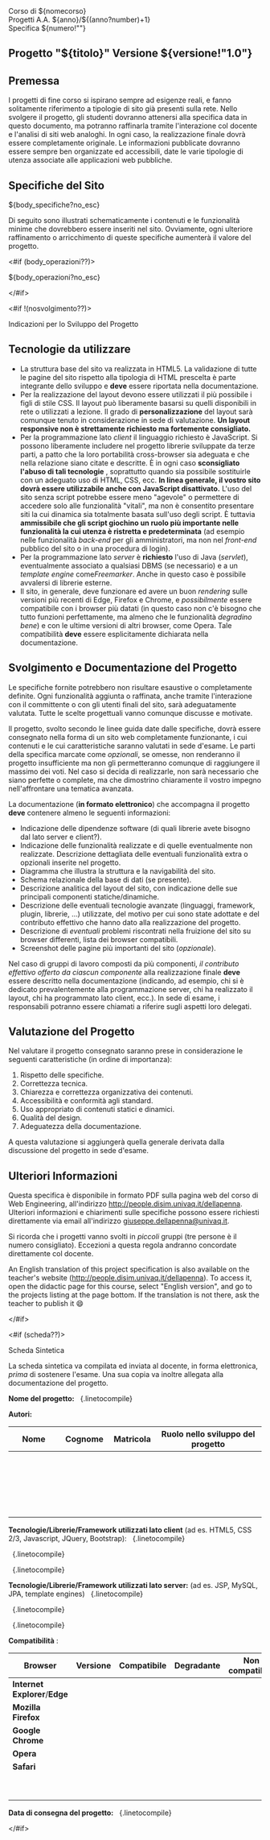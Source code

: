 <html><head>
<meta charset="UTF-8"/>
<title>${nomecorso}: Progetti di Fine Corso</title>
<style>${css?no_esc}</style>
</head>

<body>
<section class="intestazione">
<div class="ncorso">Corso di ${nomecorso}</div>
<div class="aa">Progetti A.A. ${anno}/${(anno?number)+1}</div>
<div class="nprogetto">Specifica ${numero!""}</div>
</section>

<section class="specifica">
<h1>Progetto "${titolo}" <span class="versione">Versione ${versione!"1.0"}</span></h1>

## Premessa

I progetti di fine corso si ispirano sempre ad esigenze
reali, e fanno solitamente riferimento a tipologie di sito già presenti sulla
rete. Nello svolgere il progetto, gli studenti dovranno attenersi alla
specifica data in questo documento, ma potranno raffinarla tramite l'interazione
col docente e l'analisi di siti web analoghi. In ogni caso, la realizzazione
finale dovrà essere completamente originale. Le informazioni pubblicate
dovranno essere sempre ben organizzate ed accessibili, date le varie tipologie
di utenza associate alle applicazioni web pubbliche.  

## Specifiche del Sito

<div>${body_specifiche?no_esc}</div>

Di seguito sono illustrati schematicamente i contenuti e le
funzionalità minime che dovrebbero essere inseriti nel sito. Ovviamente, ogni
ulteriore raffinamento o arricchimento di queste specifiche aumenterà il valore
del progetto.

<#if (body_operazioni??)>

<div>${body_operazioni?no_esc}</div>

</#if>

</section>

<#if !(nosvolgimento??)>

<section class="break intestazione">
Indicazioni per lo Sviluppo del Progetto
</section>

<section class="indicazioni">

## Tecnologie da utilizzare

- La struttura base del sito va realizzata in HTML5. La validazione
di tutte le pagine del sito rispetto alla tipologia di HTML prescelta è parte
integrante dello sviluppo e **deve** essere riportata nella documentazione.
- Per la realizzazione del layout devono essere utilizzati il più
possibile i figli di stile CSS. Il layout può liberamente basarsi su quelli
disponibili in rete o utilizzati a lezione. Il grado di **personalizzazione**
del layout sarà comunque tenuto in considerazione in sede di valutazione. **Un
layout responsive non è strettamente richiesto ma fortemente consigliato.**
- Per la programmazione lato *client* il linguaggio richiesto
è JavaScript. Si possono liberamente includere nel progetto librerie sviluppate
da terze parti, a patto che la loro portabilità cross-browser sia adeguata e
che nella relazione siano citate e descritte. È in ogni caso **sconsigliato
l'abuso di tali tecnologie** , soprattutto quando sia possibile sostituirle
con un adeguato uso di HTML, CSS, ecc. **In linea generale, il vostro sito
dovrà essere utilizzabile anche con JavaScript disattivato.** L'uso del sito
senza script potrebbe essere meno "agevole" o permettere di accedere solo alle
funzionalità "vitali", ma non è consentito presentare siti la cui dinamica sia
totalmente basata sull'uso degli script. È tuttavia **ammissibile che gli
script giochino un ruolo più importante nelle funzionalità la cui utenza è
ristretta e predeterminata** (ad esempio nelle funzionalità *back-end*
per gli amministratori, ma non nel *front-end* pubblico del sito o in una
procedura di login).
- Per la programmazione lato *server* è **richiesto** l'uso
di Java (*servlet*), eventualmente associato a qualsiasi DBMS (se necessario)
e a un *template engine* come*Freemarker*. Anche in questo caso è
possibile avvalersi di librerie esterne.
- Il sito, in generale, deve funzionare ed avere un buon *rendering*
sulle versioni più recenti di Edge, Firefox e Chrome, e *possibilmente*
essere compatibile con i browser più datati (in questo caso non c'è bisogno che
tutto funzioni perfettamente, ma almeno che le funzionalità *degradino bene*)
e con le ultime versioni di altri browser, come Opera. Tale compatibilità **deve**
essere esplicitamente dichiarata nella documentazione.  

## Svolgimento e Documentazione del Progetto

Le specifiche fornite potrebbero non risultare esaustive o
completamente definite. Ogni funzionalità aggiunta o raffinata, anche tramite
l'interazione con il committente o con gli utenti finali del sito, sarà
adeguatamente valutata. Tutte le scelte progettuali vanno comunque discusse e
motivate.

Il progetto, svolto secondo le linee guida date dalle
specifiche, dovrà essere consegnato nella forma di un sito web completamente
funzionante, i cui contenuti e le cui caratteristiche saranno valutati in sede
d'esame. Le parti della specifica marcate come *opzionali*, se omesse, non
renderanno il progetto insufficiente ma non gli permetteranno comunque di
raggiungere il massimo dei voti. Nel caso si decida di realizzarle, non sarà
necessario che siano perfette o complete, ma che dimostrino chiaramente il
vostro impegno nell'affrontare una tematica avanzata.

La documentazione (**in formato elettronico**) che
accompagna il progetto **deve** contenere almeno le seguenti informazioni:
- Indicazione delle dipendenze software (di quali librerie avete
bisogno dal lato server e client?).
- Indicazione delle funzionalità realizzate e di quelle
eventualmente non realizzate. Descrizione dettagliata delle eventuali
funzionalità extra o opzionali inserite nel progetto.
- Diagramma che illustra la struttura e la navigabilità del sito.
- Schema relazionale della base di dati (se presente).
- Descrizione analitica del layout del sito, con indicazione delle
sue principali componenti statiche/dinamiche.
- Descrizione delle eventuali tecnologie avanzate (linguaggi,
framework, plugin, librerie, ...) utilizzate, del motivo per cui sono state
adottate e del contributo effettivo che hanno dato alla realizzazione del
progetto.
- Descrizione di *eventuali* problemi riscontrati nella
fruizione del sito su browser differenti, lista dei browser compatibili.
- Screenshot delle pagine più importanti del sito (*opzionale*).

Nel caso di gruppi di lavoro composti da più componenti, *il
contributo effettivo offerto da ciascun componente* alla realizzazione
finale **deve** essere descritto nella documentazione (indicando, ad
esempio, chi si è dedicato prevalentemente alla programmazione server, chi ha
realizzato il layout, chi ha programmato lato client, ecc.). In sede di esame,
i responsabili potranno essere chiamati a riferire sugli aspetti loro delegati.  

## Valutazione del Progetto

Nel valutare il progetto consegnato saranno prese in
considerazione le seguenti caratteristiche (in ordine di importanza):
1. Rispetto delle specifiche.
2. Correttezza tecnica.
3. Chiarezza e correttezza organizzativa dei contenuti.
4. Accessibilità e conformità agli standard.
5. Uso appropriato di contenuti statici e dinamici.
6. Qualità del design.
7. Adeguatezza della documentazione.

A questa valutazione si aggiungerà quella generale derivata
dalla discussione del progetto in sede d'esame.  

## Ulteriori Informazioni

Questa specifica è disponibile in formato PDF sulla pagina
web del corso di Web Engineering, all'indirizzo http://people.disim.univaq.it/dellapenna.
Ulteriori informazioni e chiarimenti sulle specifiche possono essere richiesti
direttamente via email all'indirizzo giuseppe.dellapenna@univaq.it.

Si ricorda che i progetti vanno svolti in *piccoli* gruppi (tre persone è il numero consigliato). 
Eccezioni a questa regola andranno concordate direttamente col docente.

An English translation of this project specification is also available on the teacher's website (http://people.disim.univaq.it/dellapenna). To access it, open the didactic page for this course, select "English version", and go to the projects listing at the page bottom. If the translation is not there, ask the teacher to publish it :smile:

</section>

</#if>


<#if (scheda??)>

<section class="break intestazione">
Scheda Sintetica
</section>

<section class="scheda">

La scheda sintetica va compilata ed inviata al docente, in
forma elettronica, *prima* di sostenere l'esame. Una sua copia va inoltre
allegata alla documentazione del progetto.

**Nome del progetto:**   &nbsp;
{.linetocompile}

**Autori:**

<table>
<thead>
<tr><th style="width:20%">Nome</th><th style="width:20%">Cognome</th><th style="width:10%">Matricola</th><th>Ruolo nello sviluppo del progetto</th></tr>
</thead>
<tbody>
<tr><td> </td><td> </td><td> </td><td> </td></tr>
<tr><td> </td><td> </td><td> </td><td> </td></tr>
<tr><td> </td><td> </td><td> </td><td> </td></tr>
<tr><td> </td><td> </td><td> </td><td> </td></tr>
<tr><td> </td><td> </td><td> </td><td> </td></tr>
</tbody>
</table>

**Tecnologie/Librerie/Framework utilizzati lato client**  (ad es. HTML5, CSS 2/3, Javascript, JQuery, Bootstrap):    &nbsp;
{.linetocompile}

&nbsp;
{.linetocompile}

&nbsp;
{.linetocompile}

**Tecnologie/Librerie/Framework utilizzati lato server:** (ad es. JSP, MySQL, JPA, template engines)  &nbsp;
{.linetocompile}

&nbsp;
{.linetocompile}

&nbsp;
{.linetocompile}

**Compatibilità** :  

| **Browser**                    | **Versione** | **Compatibile** | **Degradante** | **Non compatibile** | **Non provato** |
|--------------------------------|--------------|-----------------|----------------|---------------------|-----------------|
| **Internet Explorer**/**Edge** |              |                 |                |                     |                 |
| **Mozilla Firefox**            |              |                 |                |                     |                 |
| **Google Chrome**              |              |                 |                |                     |                 |
| **Opera**                      |              |                 |                |                     |                 |
| **Safari**                     |              |                 |                |                     |                 |
| &nbsp;                               |              |                 |                |                     |                 |
| &nbsp;                               |              |                 |                |                     |                 |

**Data di consegna del progetto:**  &nbsp;
{.linetocompile}

</section>

</#if>


</body>
</html>
